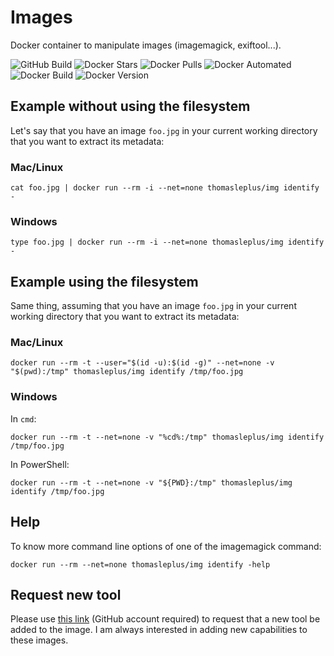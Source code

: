 # Images

Docker container to manipulate images (imagemagick, exiftool...).

![GitHub Build](https://img.shields.io/github/workflow/status/thomasleplus/docker-img/Docker%20Image%20CI)
![Docker Stars](https://img.shields.io/docker/stars/thomasleplus/img)
![Docker Pulls](https://img.shields.io/docker/pulls/thomasleplus/img)
![Docker Automated](https://img.shields.io/docker/cloud/automated/thomasleplus/img)
![Docker Build](https://img.shields.io/docker/cloud/build/thomasleplus/img)
![Docker Version](https://img.shields.io/docker/v/thomasleplus/img?sort=semver)

## Example without using the filesystem

Let's say that you have an image `foo.jpg` in your current working directory that you want to extract its metadata:

### Mac/Linux

```
cat foo.jpg | docker run --rm -i --net=none thomasleplus/img identify -
```

### Windows

```
type foo.jpg | docker run --rm -i --net=none thomasleplus/img identify -
```

## Example using the filesystem

Same thing, assuming that you have an image `foo.jpg` in your current working directory that you want to extract its metadata:

### Mac/Linux

```
docker run --rm -t --user="$(id -u):$(id -g)" --net=none -v "$(pwd):/tmp" thomasleplus/img identify /tmp/foo.jpg
```

### Windows

In `cmd`:

```
docker run --rm -t --net=none -v "%cd%:/tmp" thomasleplus/img identify /tmp/foo.jpg
```

In PowerShell:

```
docker run --rm -t --net=none -v "${PWD}:/tmp" thomasleplus/img identify /tmp/foo.jpg
```

## Help

To know more command line options of one of the imagemagick command:

```
docker run --rm --net=none thomasleplus/img identify -help
```

## Request new tool

Please use [this link](https://github.com/thomasleplus/docker-img/issues/new?assignees=thomasleplus&labels=enhancement&template=feature_request.md&title=%5BFEAT%5D) (GitHub account required) to request that a new tool be added to the image. I am always interested in adding new capabilities to these images.
